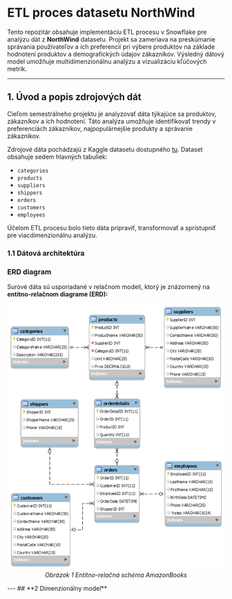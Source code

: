 # ETL proces datasetu NorthWind
<p>
Tento repozitár obsahuje implementáciu ETL procesu v Snowflake pre analýzu dát z <b>NorthWind</b> datasetu. Projekt sa zameriava na preskúmanie správania používateľov a ich preferencií pri výbere produktov na základe hodnotení produktov a demografických údajov zákazníkov. Výsledný dátový model umožňuje multidimenzionálnu analýzu a vizualizáciu kľúčových metrik.
</p>
<hr>
<h2>1. Úvod a popis zdrojových dát</h2>
<p>
Cieľom semestrálneho projektu je analyzovať dáta týkajúce sa produktov, zákazníkov a ich hodnotení. Táto analýza umožňuje identifikovať trendy v preferenciách zákazníkov, najpopulárnejšie produkty a správanie zákazníkov.
</p>
<p>Zdrojové dáta pochádzajú z Kaggle datasetu dostupného <a href="https://www.kaggle.com/datasets/cleveranjosqlik/csv-northwind-database">tu</a>. Dataset obsahuje sedem hlavných tabuliek:</p>
<ul>
  <li><code>categories</code></li>
  <li><code>products</code></li>
  <li><code>suppliers</code></li>
  <li><code>shippers</code></li>
  <li><code>orders</code></li>
  <li><code>customers</code></li>
  <li><code>employees</code></li>
</ul>
<p>Účelom ETL procesu bolo tieto dáta pripraviť, transformovať a sprístupniť pre viacdimenzionálnu analýzu.</p>
<h3>1.1 Dátová architektúra</h3>
<h3>ERD diagram</h3>
<p>Surové dáta sú usporiadané v relačnom modeli, ktorý je znázornený na <b>entitno-relačnom diagrame (ERD):</b></p>
<p align="center">
  <img src="Northwind_ERD.png" alt="ERD Schema">
  <br>
  <em>Obrázok 1 Entitno-relačná schéma AmazonBooks</em>
</p>
---
## **2 Dimenzionálny model**
